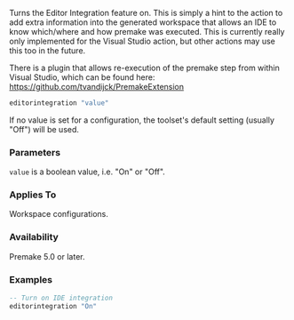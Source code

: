 Turns the Editor Integration feature on. This is simply a hint to the action to add extra information into the generated workspace that allows an IDE to know which/where and how premake was executed. This is currently really only implemented for the Visual Studio action, but other actions may use this too in the future.

There is a plugin that allows re-execution of the premake step from within Visual Studio, which can be found here:
https://github.com/tvandijck/PremakeExtension

```lua
editorintegration "value"
```

If no value is set for a configuration, the toolset's default setting (usually "Off") will be used.

### Parameters ###

`value` is a boolean value, i.e. "On" or "Off".

### Applies To ###

Workspace configurations.

### Availability ###

Premake 5.0 or later.

### Examples ###

```lua
-- Turn on IDE integration
editorintegration "On"
```
